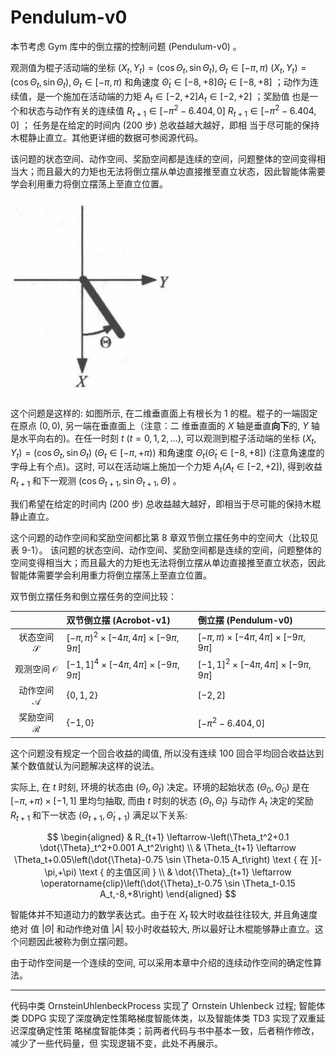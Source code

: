 

<!--
 * @version:
 * @Author:  StevenJokess（蔡舒起） https://github.com/StevenJokess
 * @Date: 2023-04-09 18:08:59
 * @LastEditors:  StevenJokess（蔡舒起） https://github.com/StevenJokess
 * @LastEditTime: 2023-09-20 16:34:35
 * @Description:
 * @Help me: make friends by a867907127@gmail.com and help me get some “foreign” things or service I need in life; 如有帮助，请赞助，失业3年了。![支付宝收款码](https://github.com/StevenJokess/d2rl/blob/master/img/%E6%94%B6.jpg)
 * @TODO::
 * @Reference:
-->
# Pendulum-v0

本节考虑 Gym 库中的倒立摆的控制问题 (Pendulum-v0) 。

观测值为棍子活动端的坐标 $\left(X_t, Y_t\right)=\left(\cos \Theta_t, \sin \Theta_t\right), \Theta_t \in[-\pi, \pi)$ $\left(X_t, Y_t\right)=\left(\cos \Theta_t, \sin \Theta_t\right), \Theta_t \in[-\pi, \pi)$ 和角速度 $\dot{\Theta}_t \in[-8,+8] \dot{\Theta}_t \in[-8,+8]$ ；动作为连续值，是一个施加在活动端的力矩 $A_t \in[-2,+2] A_t \in[-2,+2]$ ；奖励值 也是一个和状态与动作有关的连续值 $R_{t+1} \in\left[-\pi^2-6.404,0\right]$
$R_{t+1} \in\left[-\pi^2-6.404,0\right]$ ； 任务是在给定的时间内 (200 步) 总收益越大越好，即相 当于尽可能的保持木棍静止直立。其他更详细的数据可参阅源代码。

该问题的状态空间、动作空间、奖励空间都是连续的空间，问题整体的空间变得相当大；而且最大的力矩也无法将倒立摆从单边直接推至直立状态，因此智能体需要学会利用重力将倒立摆荡上至直立位置。

![倒立摆问题 Pendulum-v0](../../img/Pendulum-v0.png)

这个问题是这样的: 如图所示, 在二维垂直面上有根长为 1 的棍。棍子的一端固定在原点 $(0,0)$, 另一端在垂直面上（注意：二 维垂直面的 $X$ 轴是垂直**向下**的, $Y$ 轴是水平向右的)。在任一时刻 $t$ $(t=0,1,2, \ldots)$, 可以观测到棍子活动端的坐标 $\left(X_t, Y_t\right)=\left(\cos \Theta_t, \sin \Theta_t\right)$ $\left(\Theta_t \in[-\pi,+\pi)\right)$ 和角速度 $\dot{\Theta}_t\left(\dot{\Theta}_t \in[-8,+8]\right)$ (注意角速度的字母上有个点)。这时, 可以在活动端上施加一个力矩 $A_t\left(A_t \in[-2,+2]\right)$, 得到收益 $R_{t+1}$ 和下一观测 $\left(\cos \Theta_{t+1}, \sin \Theta_{t+1}, \dot{\Theta}\right)$ 。

我们希望在给定的时间内 (200 步) 总收益越大越好，即相当于尽可能的保持木棍静止直立。

这个问题的动作空间和奖励空间都比第 8 章双节倒立摆任务中的空间大（比较见表 9-1）。 该问题的状态空间、动作空间、奖励空间都是连续的空间，问题整体的空间变得相当大；而且最大的力矩也无法将倒立摆从单边直接推至直立状态，因此智能体需要学会利用重力将倒立摆荡上至直立位置。

双节倒立摆任务和倒立摆任务的空间比较：

|  | 双节倒立摆 (Acrobot-v1) | 倒立摆 (Pendulum-v0) |
| :---: | :--- | :--- |
| 状态空间 $\mathcal{S}$ | $[-\pi, \pi)^2 \times[-4 \pi, 4 \pi] \times[-9 \pi, 9 \pi]$ | $[-\pi, \pi) \times[-4 \pi, 4 \pi] \times[-9 \pi, 9 \pi]$ |
| 观测空间 $\mathcal{O}$ | $[-1,1]^4 \times[-4 \pi, 4 \pi] \times[-9 \pi, 9 \pi]$ | $[-1,1]^2 \times[-4 \pi, 4 \pi] \times[-9 \pi, 9 \pi]$ |
| 动作空间 $\mathcal{A}$ | $\{0,1,2\}$ | $[-2,2]$ |
| 奖励空间 $\mathcal{R}$ | $\{-1,0\}$ | $\left[-\pi^2-6.404,0\right]$ |

这个问题没有规定一个回合收益的阈值, 所以没有连续 100 回合平均回合收益达到某个数值就认为问题解决这样的说法。

实际上, 在 $t$ 时刻, 环境的状态由 $\left(\Theta_t, \dot{\Theta}_t\right)$ 决定。环境的起始状态 $\left(\Theta_0, \dot{\Theta}_0\right)$ 是在 $[-\pi,+\pi) \times[-1,1]$ 里均匀抽取, 而由 $t$ 时刻的状态 $\left(\Theta_t, \dot{\Theta}_t\right)$ 与动作 $A_t$ 决定的奖励 $R_{t+1}$ 和下一状态 $\left(\Theta_{t+1}, \dot{\Theta}_{t+1}\right)$ 满足以下关系:

$$
\begin{aligned}
& R_{t+1} \leftarrow-\left(\Theta_t^2+0.1 \dot{\Theta}_t^2+0.001 A_t^2\right) \\
& \Theta_{t+1} \leftarrow \Theta_t+0.05\left(\dot{\Theta}-0.75 \sin \Theta-0.15 A_t\right) \text { 在 }[-\pi,+\pi) \text { 的主值区间 } \\
& \dot{\Theta}_{t+1} \leftarrow \operatorname{clip}\left(\dot{\Theta}_t-0.75 \sin \Theta_t-0.15 A_t,-8,+8\right)
\end{aligned}
$$

智能体并不知道动力的数学表达式。由于在 $X_t$ 较大时收益往往较大, 并且角速度绝对 值 $|\dot{\Theta}|$ 和动作绝对值 $|A|$ 较小时收益较大, 所以最好让木棍能够静止直立。这个问题因此被称为倒立摆问题。

由于动作空间是一个连续的空间, 可以采用本章中介绍的连续动作空间的确定性算法。


---

代码中类 OrnsteinUhlenbeckProcess 实现了 Ornstein Uhlenbeck 过程; 智能体类 DDPG 实现了深度确定性策略梯度智能体类，以及智能体类 TD3 实现了双重延迟深度确定性策 略梯度智能体类；前两者代码与书中基本一致，后者稍作修改，减少了一些代码量，但 实现逻辑不变，此处不再展示。




[1]: https://anesck.github.io/M-D-R_learning_notes/RLTPI/notes_html/9.chapter_nine.html
[2]: https://github.com/openai/gym/blob/master/gym/envs/classic_control/pendulum.py
[3]: E:/BaiduNetdiskDownload/%E3%80%8A%E5%BC%BA%E5%8C%96%E5%AD%A6%E4%B9%A0%E5%8E%9F%E7%90%86%E4%B8%8Epython%E5%AE%9E%E7%8E%B0%E3%80%8BPDF+%E6%BA%90%E4%BB%A3%E7%A0%81/%E3%80%8A%E5%BC%BA%E5%8C%96%E5%AD%A6%E4%B9%A0%E5%8E%9F%E7%90%86%E4%B8%8Epython%E5%AE%9E%E7%8E%B0%E3%80%8BPDF+%E6%BA%90%E4%BB%A3%E7%A0%81/%E3%80%8A%E5%BC%BA%E5%8C%96%E5%AD%A6%E4%B9%A0%E5%8E%9F%E7%90%86%E4%B8%8Epython%E5%AE%9E%E7%8E%B0%E3%80%8BPDF+%E6%BA%90%E4%BB%A3%E7%A0%81/%E3%80%8A%E5%BC%BA%E5%8C%96%E5%AD%A6%E4%B9%A0%E5%8E%9F%E7%90%86%E4%B8%8Epython%E5%AE%9E%E7%8E%B0%E3%80%8B.pdf
